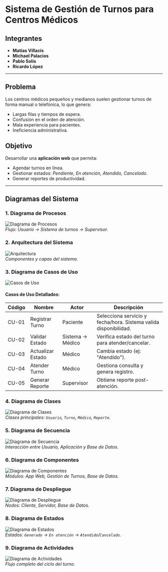 # Sistema de Gestión de Turnos para Centros Médicos

## Integrantes
- **Matías Villacís**  
- **Michael Palacios**  
- **Pablo Solís**  
- **Ricardo López**  

---

## Problema
Los centros médicos pequeños y medianos suelen gestionar turnos de forma manual o telefónica, lo que genera:
- Largas filas y tiempos de espera.  
- Confusión en el orden de atención.  
- Mala experiencia para pacientes.  
- Ineficiencia administrativa.  

## Objetivo
Desarrollar una **aplicación web** que permita:
- Agendar turnos en línea.  
- Gestionar estados: *Pendiente, En atención, Atendido, Cancelado*.  
- Generar reportes de productividad.  

---

## Diagramas del Sistema

### 1. Diagrama de Procesos
![Diagrama de Procesos](Diagrama_de_Proceso.png)  
*Flujo: Usuario → Sistema de turnos → Supervisor.*

### 2. Arquitectura del Sistema
![Arquitectura](Arquitectura.png)  
*Componentes y capas del sistema.*

### 3. Diagrama de Casos de Uso
![Casos de Uso](Diagrama_Caso_de_Uso.png)  

#### Casos de Uso Detallados:
| **Código** | **Nombre**               | **Actor**       | **Descripción**                                                                 |
|------------|--------------------------|-----------------|---------------------------------------------------------------------------------|
| CU-01      | Registrar Turno          | Paciente        | Selecciona servicio y fecha/hora. Sistema valida disponibilidad.                |
| CU-02      | Validar Estado           | Sistema → Médico| Verifica estado del turno para atender/cancelar.                                |
| CU-03      | Actualizar Estado        | Médico          | Cambia estado (ej: "Atendido").                                                |
| CU-04      | Atender Turno            | Médico          | Gestiona consulta y genera registro.                                           |
| CU-05      | Generar Reporte          | Supervisor      | Obtiene reporte post-atención.                                                 |

### 4. Diagrama de Clases
![Diagrama de Clases](Diagrama_de_Clase.png)  
*Clases principales: `Usuario`, `Turno`, `Médico`, `Reporte`.*

### 5. Diagrama de Secuencia
![Diagrama de Secuencia](Diagrama_Secuencia_Corregido.drawio.png)  
*Interacción entre Usuario, Aplicación y Base de Datos.*

### 6. Diagrama de Componentes
![Diagrama de Componentes](Diagrama_Componentes.drawio.png)  
*Módulos: App Web, Gestión de Turnos, Base de Datos.*

### 7. Diagrama de Despliegue
![Diagrama de Despliegue](Diagrama_de_Despliegue.drawio.png)  
*Nodos: Cliente, Servidor, Base de Datos.*

### 8. Diagrama de Estados
![Diagrama de Estados](Diagrama_Estado.drawio.png)  
*Estados: `Generado` → `En atención` → `Atendido`/`Cancelado`.*

### 9. Diagrama de Actividades
![Diagrama de Actividades](Diagrama_Actividades.drawio.png)  
*Flujo completo del ciclo del turno.*
